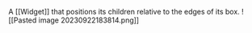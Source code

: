 A [[Widget]] that positions its children relative to the edges of its box.
![[Pasted image 20230922183814.png]]
